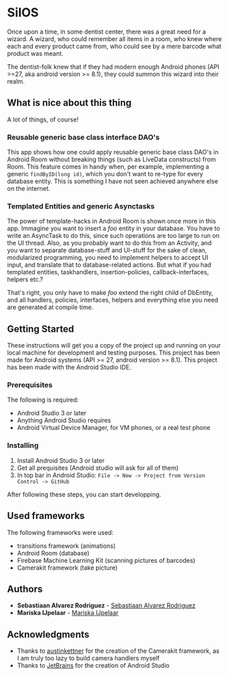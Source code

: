 # SilOS
Once upon a time, in some dentist center, there was a great need for a wizard. 
A wizard, who could remember all items in a room, 
who knew where each and every product came from,
who could see by a mere barcode what product was meant.

The dentist-folk knew that if they had modern enough Android phones (API >=27, aka android version >= 8.1),
they could summon this wizard into their realm.

## What is nice about this thing
A lot of things, of course!

### Reusable generic base class interface DAO's
This app shows how one could apply reusable generic base class DAO's in Android Room without breaking things (such as LiveData constructs) from Room. This feature comes in handy when, per example, implementing a generic `findByID(long id)`, which you don't want to re-type for every database entity.
This is something I have not seen achieved anywhere else on the internet.

### Templated Entities and generic Asynctasks 

The power of template-hacks in Android Room is shown once more in this app.
Immagine you want to insert a _foo_ entity in your database. You have to write an AsyncTask to do this, since such operations are too large to run on the UI thread. Also, as you probably want to do this from an Activity, and you want to separate database-stuff and UI-stuff for the sake of clean, modularized programming, you need to implement helpers to accept UI input, and translate that to database-related actions.
But what if you had templated entities, taskhandlers, insertion-policies, callback-interfaces, helpers etc.? 

That's right, you only have to make _foo_ extend the right child of DbEntity, and all handlers, policies, interfaces, helpers and everything else you need are generated at compile time.

## Getting Started

These instructions will get you a copy of the project up and running on your local machine for development and testing purposes. 
This project has been made for Android systems (API >= 27, android version >= 8.1).
This project has been made with the Android Studio IDE.

### Prerequisites
The following is required:

* Android Studio 3 or later
* Anything Android Studio requires
* Android Virtual Device Manager, for VM phones, or a real test phone

### Installing

1. Install Android Studio 3 or later
2. Get all prequisites (Android studio will ask for all of them)
3. In top bar in Android Studio: ```File -> New -> Project from Version Control -> GitHub```

After following these steps, you can start developping.

## Used frameworks
The following frameworks were used:
* transitions framework (animations)
* Android Room (database)
* Firebase Machine Learning Kit (scanning pictures of barcodes)
* Camerakit framework (take picture)

## Authors

* **Sebastiaan Alvarez Rodriguez** - [Sebastiaan Alvarez Rodriguez](https://github.com/Sebastiaan-Alvarez-Rodriguez)
* **Mariska IJpelaar** - [Mariska IJpelaar](https://github.com/MariskaIJpelaar)

## Acknowledgments
* Thanks to [austinkettner](https://github.com/austinkettner) for the creation of the Camerakit framework, as I am truly too lazy to build camera handlers myself
* Thanks to [JetBrains](https://www.jetbrains.com/) for the creation of Android Studio
